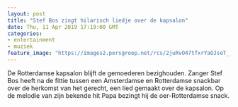 ```yaml
---
layout: post
title: "Stef Bos zingt hilarisch liedje over de kapsalon"
date: Thu, 11 Apr 2019 17:19:00 GMT
categories: 
- entertainment 
- muziek 
feature_image: "https://images2.persgroep.net/rcs/2juRvO47tfxrYaOJsoT__MAs4yo/diocontent/145324817/_fitwidth/400/?appId=21791a8992982cd8da851550a453bd7f&quality=0.7"
---
```


De Rotterdamse kapsalon blijft de gemoederen bezighouden. Zanger Stef Bos heeft na de fittie tussen een Amsterdamse en Rotterdamse snackbar over de herkomst van het gerecht, een lied gemaakt over de kapsalon. Op de melodie van zijn bekende hit Papa bezingt hij de oer-Rotterdamse snack.
